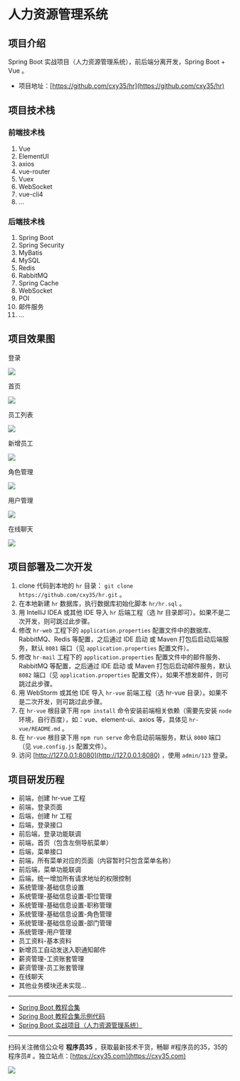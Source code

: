 # 人力资源管理系统

## 项目介绍

Spring Boot 实战项目（人力资源管理系统），前后端分离开发，Spring Boot + Vue 。

- 项目地址：[https://github.com/cxy35/hr](https://github.com/cxy35/hr)

## 项目技术栈

### 前端技术栈

1. Vue
2. ElementUI
3. axios
4. vue-router
5. Vuex
6. WebSocket
7. vue-cli4
8. ...

### 后端技术栈

1. Spring Boot
2. Spring Security
3. MyBatis
4. MySQL
5. Redis
6. RabbitMQ
7. Spring Cache
8. WebSocket
9. POI
10. 邮件服务
11. ...

## 项目效果图

登录

![](https://oscimg.oschina.net/oscnet/up-f1bb1a9dcf69435da89054fd98a91bf0f6c.png)

首页

![](https://oscimg.oschina.net/oscnet/up-bf28b202417cb2040b8a9ed1854788a423a.png)

员工列表

![](https://oscimg.oschina.net/oscnet/up-05405d2c04606aaff686d277f9f16ba7b4b.png)

新增员工

![](https://oscimg.oschina.net/oscnet/up-98df569bad73ce4ef4fe32b9b606a7e21ef.png)

角色管理

![](https://oscimg.oschina.net/oscnet/up-4e9c51fe334994c728a0e4d4e8f0e6c9963.png)

用户管理

![](https://oscimg.oschina.net/oscnet/up-9958c4977b05d2ef529413c0ebd5a9376ce.png)

在线聊天

![](https://oscimg.oschina.net/oscnet/up-73929a7a0a07d7fed372401fb08c989fd0e.png)

## 项目部署及二次开发

1. clone 代码到本地的 `hr` 目录： `git clone https://github.com/cxy35/hr.git` 。
2. 在本地新建 `hr` 数据库，执行数据库初始化脚本 `hr/hr.sql` 。
3. 用 IntelliJ IDEA 或其他 IDE 导入 `hr` 后端工程（选 hr 目录即可）。如果不是二次开发，则可跳过此步骤。
4. 修改 `hr-web` 工程下的 `application.properties` 配置文件中的数据库、RabbitMQ、Redis 等配置，之后通过 IDE 启动 或 Maven 打包后启动后端服务，默认 `8081` 端口（见 `application.properties` 配置文件）。
5. 修改 `hr-mail` 工程下的 `application.properties` 配置文件中的邮件服务、RabbitMQ 等配置，之后通过 IDE 启动 或 Maven 打包后启动邮件服务，默认 `8082` 端口（见 `application.properties` 配置文件）。如果不想发邮件，则可跳过此步骤。
6. 用 WebStorm 或其他 IDE 导入 `hr-vue` 前端工程（选 hr-vue 目录）。如果不是二次开发，则可跳过此步骤。
7. 在 `hr-vue` 根目录下用 `npm install` 命令安装前端相关依赖（需要先安装 `node` 环境，自行百度），如：vue、element-ui、axios 等，具体见 `hr-vue/README.md` 。
8. 在 `hr-vue` 根目录下用 `npm run serve` 命令启动前端服务，默认 `8080` 端口（见 `vue.config.js` 配置文件）。
9. 访问 [http://127.0.0.1:8080](http://127.0.0.1:8080) ，使用 `admin/123` 登录。

## 项目研发历程

- 前端，创建 hr-vue 工程
- 前端，登录页面
- 后端，创建 hr 工程
- 后端，登录接口
- 前后端，登录功能联调
- 前端，首页（包含左侧导航菜单）
- 后端，菜单接口
- 前端，所有菜单对应的页面（内容暂时只包含菜单名称）
- 前后端，菜单功能联调
- 后端，统一增加所有请求地址的权限控制
- 系统管理-基础信息设置
- 系统管理-基础信息设置-职位管理
- 系统管理-基础信息设置-职称管理
- 系统管理-基础信息设置-角色管理
- 系统管理-基础信息设置-部门管理
- 系统管理-用户管理
- 员工资料-基本资料
- 新增员工自动发送入职通知邮件
- 薪资管理-工资账套管理
- 薪资管理-员工账套管理
- 在线聊天
- 其他业务模块还未实现...


---

- [Spring Boot 教程合集](https://mp.weixin.qq.com/s/9vOiAxHFnfJnRwSlTfAHwg)
- [Spring Boot 教程合集示例代码](https://github.com/cxy35/spring-boot-samples)
- [Spring Boot 实战项目（人力资源管理系统）](https://github.com/cxy35/hr)


---

扫码关注微信公众号 **程序员35** ，获取最新技术干货，畅聊 #程序员的35，35的程序员# 。独立站点：[https://cxy35.com](https://cxy35.com)

![](https://oscimg.oschina.net/oscnet/up-285838b9c516db5bb1ba760f292f2346078.JPEG)